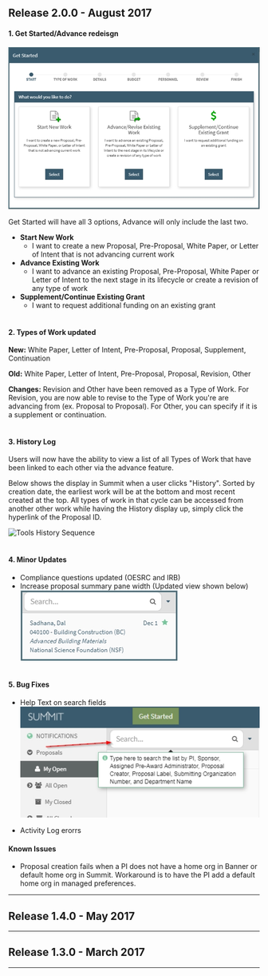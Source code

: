 ## Release 2.0.0 - August 2017
#### **1. Get Started/Advance redeisgn**
![Proposal Initiator Start Screen](images/navigation/NavIni_Start.jpg)

Get Started will have all 3 options, Advance will only include the last two.

- **Start New Work**
    - I want to create a new Proposal, Pre-Proposal, White Paper, or Letter of Intent that is not advancing current work
- **Advance Existing Work**
    - I want to advance an existing Proposal, Pre-Proposal, White Paper or Letter of Intent to the next stage in its lifecycle or create a revision of any type of work
- **Supplement/Continue Existing Grant**
    - I want to request additional funding on an existing grant
<br><br>

#### **2. Types of Work updated**

**New:** White Paper, Letter of Intent, Pre-Proposal, Proposal, Supplement, Continuation

**Old:** White Paper, Letter of Intent, Pre-Proposal, Proposal, Revision, Other

**Changes:** Revision and Other have been removed as a Type of Work.  For Revision, you are now able to revise to the Type of Work you're are advancing from (ex. Proposal to Proposal).  For Other, you can specify if it is a supplement or continuation.
<br><br>

#### **3. History Log**
Users will now have the ability to view a list of all Types of Work that have been linked to each other via the advance feature.

Below shows the display in Summit when a user clicks "History".  Sorted by creation date, the earliest work will be at the bottom and most recent created at the top.  All types of work in that cycle can be accessed from another other work while having the History display up, simply click the hyperlink of the Proposal ID.

![Tools History Sequence](../images/tools/ToolHistory_Sequence.jpg)
<br><br>

#### **4. Minor Updates**  
- Compliance questions updated (OESRC and IRB)
- Increase proposal summary pane width (Updated view shown below)
![New Summary Width](images/newSummaryWidth.jpg)
<br><br>

#### **5. Bug Fixes**
- Help Text on search fields
![Help Text](images/releaseNotes/helpText.jpg)

- Activity Log erorrs  

#### **Known Issues**
- Proposal creation fails when a PI does not have a home org in Banner or default home org in Summit.  Workaround is to have the PI add a default home org in managed preferences.


---------
## Release 1.4.0 - May 2017

---------
## Release 1.3.0 - March 2017

---------
